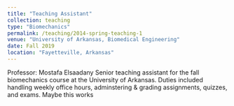 ```yaml
---
title: "Teaching Assistant"
collection: teaching
type: "Biomechanics"
permalink: /teaching/2014-spring-teaching-1
venue: "University of Arkansas, Biomedical Engineering"
date: Fall 2019
location: "Fayetteville, Arkansas"
---
```

Professor: Mostafa Elsaadany
Senior teaching assistant for the fall biomechanics course at the University of Arkansas.
Duties included handling weekly office hours, adminstering & grading assignments, quizzes, and exams. 
Maybe this works
